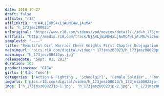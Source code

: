 ```yaml
---
date: 2018-10-27
draft: false
affsite: "r18"
afflinkr18: "NjA4LjEuMS4xLjAuMC4wLjAuMA"
url: "h_173jmsz00023"
urloriginal: "http://www.r18.com/videos/vod/movies/detail/-/id=h_173jmsz00023"
urlfinal: "http://media.r18.com/track/NjA4LjEuMS4xLjAuMC4wLjAuMA/videos/vod/movies/detail/-/id=h_173jmsz00023"
samplevid: "----"
title: "Beautiful Girl Warrior Cheer Knights First Chapter Subjugation And Domination Edition Miho Tono"
mainimgurl: "pics.r18.com/digital/video/h_173jmsz00023/h_173jmsz00023ps.jpg"
mainimgs: "h_173jmsz00023ps.jpg"
releasedate: "Sept. 01, 2017"
duration: 102
productioncomp: "GIGA"
girls: ['Miho Tono']
categories: ['Action & Fighting', 'Schoolgirl', 'Female Soldier', 'Foot Fetish', 'Featured Actress', 'Special Effects']
imgurls: ['pics.r18.com/digital/video/h_173jmsz00023/h_173jmsz00023jp-1.jpg', 'pics.r18.com/digital/video/h_173jmsz00023/h_173jmsz00023jp-2.jpg', 'pics.r18.com/digital/video/h_173jmsz00023/h_173jmsz00023jp-3.jpg', 'pics.r18.com/digital/video/h_173jmsz00023/h_173jmsz00023jp-4.jpg', 'pics.r18.com/digital/video/h_173jmsz00023/h_173jmsz00023jp-5.jpg', 'pics.r18.com/digital/video/h_173jmsz00023/h_173jmsz00023jp-6.jpg', 'pics.r18.com/digital/video/h_173jmsz00023/h_173jmsz00023jp-7.jpg', 'pics.r18.com/digital/video/h_173jmsz00023/h_173jmsz00023jp-8.jpg', 'pics.r18.com/digital/video/h_173jmsz00023/h_173jmsz00023jp-9.jpg', 'pics.r18.com/digital/video/h_173jmsz00023/h_173jmsz00023jp-10.jpg', 'pics.r18.com/digital/video/h_173jmsz00023/h_173jmsz00023jp-11.jpg', 'pics.r18.com/digital/video/h_173jmsz00023/h_173jmsz00023jp-12.jpg', 'pics.r18.com/digital/video/h_173jmsz00023/h_173jmsz00023jp-13.jpg', 'pics.r18.com/digital/video/h_173jmsz00023/h_173jmsz00023jp-14.jpg', 'pics.r18.com/digital/video/h_173jmsz00023/h_173jmsz00023jp-15.jpg', 'pics.r18.com/digital/video/h_173jmsz00023/h_173jmsz00023jp-16.jpg', 'pics.r18.com/digital/video/h_173jmsz00023/h_173jmsz00023jp-17.jpg', 'pics.r18.com/digital/video/h_173jmsz00023/h_173jmsz00023jp-18.jpg', 'pics.r18.com/digital/video/h_173jmsz00023/h_173jmsz00023jp-19.jpg', 'pics.r18.com/digital/video/h_173jmsz00023/h_173jmsz00023jp-20.jpg']
imgs: ['h_173jmsz00023jp-1.jpg', 'h_173jmsz00023jp-2.jpg', 'h_173jmsz00023jp-3.jpg', 'h_173jmsz00023jp-4.jpg', 'h_173jmsz00023jp-5.jpg', 'h_173jmsz00023jp-6.jpg', 'h_173jmsz00023jp-7.jpg', 'h_173jmsz00023jp-8.jpg', 'h_173jmsz00023jp-9.jpg', 'h_173jmsz00023jp-10.jpg', 'h_173jmsz00023jp-11.jpg', 'h_173jmsz00023jp-12.jpg', 'h_173jmsz00023jp-13.jpg', 'h_173jmsz00023jp-14.jpg', 'h_173jmsz00023jp-15.jpg', 'h_173jmsz00023jp-16.jpg', 'h_173jmsz00023jp-17.jpg', 'h_173jmsz00023jp-18.jpg', 'h_173jmsz00023jp-19.jpg', 'h_173jmsz00023jp-20.jpg']
---
```


